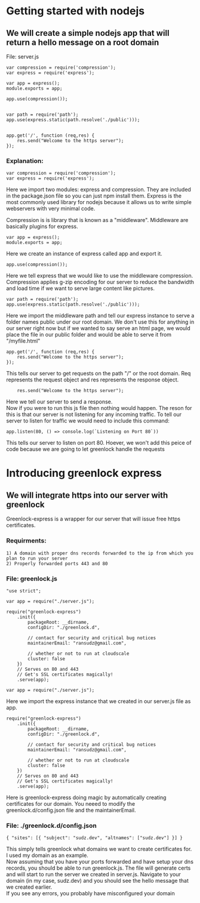 # Getting started with nodejs

## We will create a simple nodejs app that will return a hello message on a root domain
File: server.js

```
var compression = require('compression');
var express = require('express');

var app = express();
module.exports = app;

app.use(compression());


var path = require('path');
app.use(express.static(path.resolve('./public')));


app.get('/', function (req,res) {
	res.send("Welcome to the https server");
});
```
### Explanation: 

```
var compression = require('compression');
var express = require('express');
```
 Here we import two modules: express and compression. They are included in the package.json file so you can just npm install them. Express is the most commonly used library for nodejs because it allows us to write simple webservers with very minimal code.

  Compression is is library that is known as a "middleware". Middleware are basically plugins for express. 

```
var app = express();
module.exports = app;
```
Here we create an instance of express called app and export it.

```
app.use(compression());
```

 Here we tell express that we would like to use the middleware compression. Compression applies g-zip encoding for our server to reduce the bandwidth and load time if we want to serve large content like pictures. 


```
var path = require('path');
app.use(express.static(path.resolve('./public')));
```
Here we import the middleware path and tell our express instance to serve a folder names public under our root domain. We don't use this for anything in our server right now but if we wanted to say serve an html page, we would place the file in our public folder and would be able to serve it from "/myfile.html"

```
app.get('/', function (req,res) {
	res.send("Welcome to the https server");
});
```
This tells our server to get requests on the path "/" or the root domain. Req represents the request object and res represents the response object. 

```
	res.send("Welcome to the https server");
```
 Here we tell our server to send a response. <br>
 Now if you were to run this js file then nothing would happen. The reson for this is that our server is not listening for any incoming traffic. To tell our server to listen for traffic we would need to include this command: 
```
app.listen(80, () => console.log(`Listening on Port 80`))
```
 This tells our server to listen on port 80. Hoever, we won't add this peice of code because we are going to let greenlock handle the requests

# Introducing greenlock express 

## We will integrate https into our server with greenlock

 Greenlock-express is a wrapper for our server that will issue free https certificates.

### Requirments: 
    1) A domain with proper dns records forwarded to the ip from which you plan to run your server
    2) Properly forwarded ports 443 and 80

### File: greenlock.js

```
"use strict";
 
var app = require("./server.js");
 
require("greenlock-express")
    .init({
        packageRoot: __dirname,
        configDir: "./greenlock.d",
 
        // contact for security and critical bug notices
        maintainerEmail: "ransudz@gmail.com",
 
        // whether or not to run at cloudscale
        cluster: false
    })
    // Serves on 80 and 443
    // Get's SSL certificates magically!
    .serve(app);
```

```
var app = require("./server.js");
```
Here we import the express instance that we created in our server.js file as app.  

```
require("greenlock-express")
    .init({
        packageRoot: __dirname,
        configDir: "./greenlock.d",
 
        // contact for security and critical bug notices
        maintainerEmail: "ransudz@gmail.com",
 
        // whether or not to run at cloudscale
        cluster: false
    })
    // Serves on 80 and 443
    // Get's SSL certificates magically!
    .serve(app);
```

Here is greenlock-express doing magic by automatically creating certificates for our domain. You neeed to modify the greenlock.d/config.json file and the maintainerEmail. 

### File: ./greenlock.d/config.json
```
{ "sites": [{ "subject": "sudz.dev", "altnames": ["sudz.dev"] }] }
```

 This simply tells greenlock what domains we want to create certificates for. I used my domain as an example. 
<br>
 Now assuming that you have your ports forwarded and have setup your dns records, you should be able to run greenlock.js. The file will generate certs and will start to run the server we created in server.js. Navigate to your domain (in my case, sudz.dev) and you should see the hello message that we created earlier. 
<br>
 If you see any errors, you probably have misconfigured your domain
